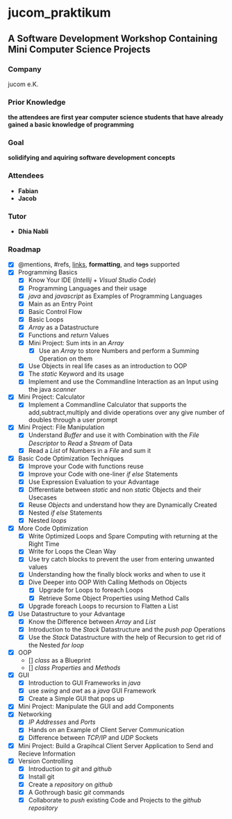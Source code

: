 # jucom_praktikum

## A Software Development Workshop Containing Mini Computer Science Projects

### Company
jucom e.K.

### Prior Knowledge
__the attendees are first year computer science students that have already gained a basic knowledge of programming__

### Goal
__solidifying and aquiring software development concepts__

### Attendees
* __Fabian__
* __Jacob__

### Tutor
* __Dhia Nabli__

### Roadmap
- [x] @mentions, #refs, [links](), **formatting**, and <del>tags</del> supported
- [x] Programming Basics
  - [x] Know Your IDE (_Intellij_ + _Visual Studio Code_)
  - [x] Programming Languages and their usage 
  - [x] _java_ and _javascript_ as Examples of Programming Languages
  - [x] Main as an Entry Point
  - [x] Basic Control Flow 
  - [x] Basic Loops
  - [x] _Array_ as a Datastructure
  - [x] Functions and _return_ Values
  - [x] Mini Project: Sum ints in an _Array_ 
    - [x] Use an _Array_ to store Numbers and perform a Summing Operation on them
  - [x] Use Objects in real life cases as an introduction to OOP
  - [x] The _static_ Keyword and its usage
  - [x] Implement and use the Commandline Interaction as an Input using the java _scanner_
- [x] Mini Project: Calculator
  - [x] Implement a Commandline Calculator that supports the add,subtract,multiply and divide operations over any give number of doubles through a user prompt
- [x] Mini Project: File Manipulation  
  - [x] Understand _Buffer_ and use it with Combination with the _File Descriptor_ to _Read_ a _Stream_ of Data
  - [x] Read a _List_ of Numbers in a _File_ and sum it
- [x] Basic Code Optimization Techniques
  - [x] Improve your Code with functions reuse
  - [x] Improve your Code with one-liner _if else_ Statements 
  - [x] Use Expression Evaluation to your Advantage 
  - [x] Differentiate between _static_ and non _static_ Objects and their Usecases
  - [x] Reuse _Objects_ and understand how they are Dynamically Created
  - [x] Nested _if else_ Statements
  - [x] Nested _loops_
- [x] More Code Optimization
  - [x] Write Optimized Loops and Spare Computing with returning at the Right Time
  - [x] Write for Loops the Clean Way
  - [x] Use try catch blocks to prevent the user from entering unwanted values
  - [x] Understanding how the finally block works and when to use it 
  - [x] Dive Deeper into OOP With Calling Methods on Objects
    - [x] Upgrade for Loops to foreach Loops
    - [x] Retrieve Some Object Properties using Method Calls
  - [x] Upgrade foreach Loops to recursion to Flatten a List
- [x] Use Datastructure to your Advantage
  - [x] Know the Difference between _Array_ and _List_ 
  - [x] Introduction to the _Stack_ Datastructure and the _push_ _pop_ Operations    
  - [x] Use the _Stack_ Datastructure with the help of Recursion to get rid of the Nested _for loop_
- [x] OOP
  - [] _class_ as a Blueprint 
  - [] _class_ _Properties_ and _Methods_
- [x] GUI
  - [x] Introduction to GUI Frameworks in _java_ 
  - [x] use _swing_ and _awt_ as a _java_ GUI Framework
  - [x] Create a Simple GUI that pops up
- [x] Mini Project: Manipulate the GUI and add Components
- [x] Networking
  - [x] _IP Addresses_ and _Ports_
  - [x] Hands on an Example of Client Server Communication
  - [x] Difference between _TCP/IP_ and _UDP_ Sockets
- [x] Mini Project: Build a Grapihcal Client Server Application to Send and Recieve Information
- [x] Version Controlling
  - [x] Introduction to _git_ and _github_
  - [x] Install git
  - [x] Create a _repository_ on _github_
  - [x] A Gothrough basic _git_ commands
  - [x] Collaborate to _push_ existing Code and Projects to the _github_ _repository_
